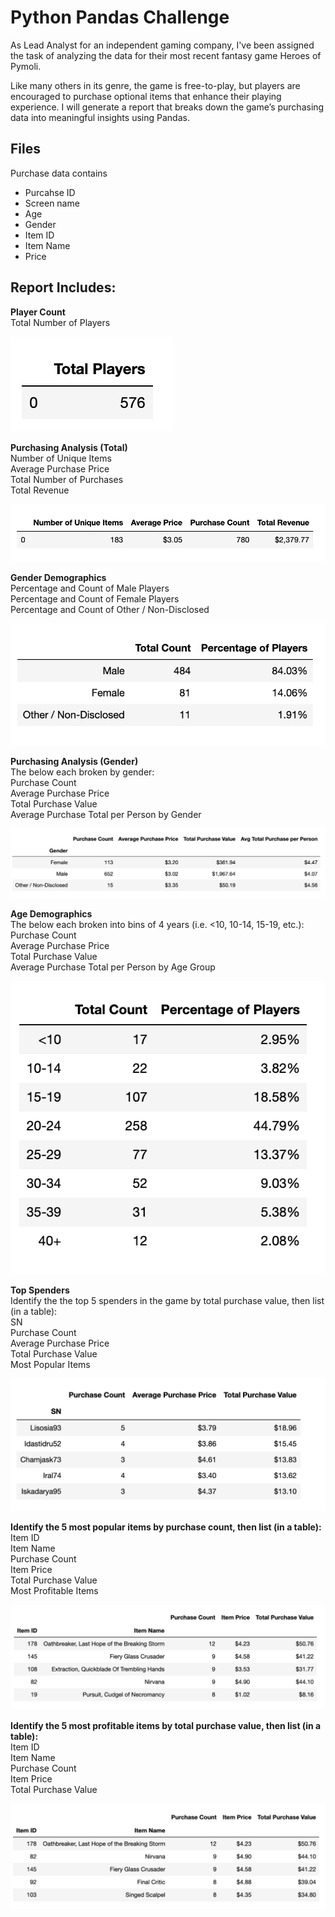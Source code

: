 # Python Pandas Challenge
As Lead Analyst for an independent gaming company, I've been assigned the task of analyzing the data for their most recent fantasy game Heroes of Pymoli. 

Like many others in its genre, the game is free-to-play, but players are encouraged to purchase optional items that enhance their playing experience. I will generate a report that breaks down the game’s purchasing data into meaningful insights using Pandas.

## Files
Purchase data contains 
- Purcahse ID
- Screen name 
- Age
- Gender
- Item ID
- Item Name
- Price

## Report Includes:
<b> Player Count </b> <br />
Total Number of Players

![](results/total_players.png)

<b> Purchasing Analysis (Total) </b> <br />
Number of Unique Items <br />
Average Purchase Price <br />
Total Number of Purchases <br />
Total Revenue <br />

![](results/purchasing_analysis.png)

<b> Gender Demographics </b> <br />
Percentage and Count of Male Players <br />
Percentage and Count of Female Players <br />
Percentage and Count of Other / Non-Disclosed <br />

![](results/gender.png)

<b> Purchasing Analysis (Gender) </b> <br />
The below each broken by gender: <br />
Purchase Count <br />
Average Purchase Price <br />
Total Purchase Value <br />
Average Purchase Total per Person by Gender <br />

![](results/puchasing_analysis_gender.png)

<b>Age Demographics </b> <br />
The below each broken into bins of 4 years (i.e. <10, 10-14, 15-19, etc.): <br />
Purchase Count <br />
Average Purchase Price <br />
Total Purchase Value <br />
Average Purchase Total per Person by Age Group <br />

![](results/age.png)

<b> Top Spenders </b> <br />
Identify the the top 5 spenders in the game by total purchase value, then list (in a table): <br />
SN <br />
Purchase Count <br />
Average Purchase Price <br />
Total Purchase Value <br />
Most Popular Items <br />

![](results/top_spenders.png)

<b> Identify the 5 most popular items by purchase count, then list (in a table): </b> <br />
Item ID <br />
Item Name <br />
Purchase Count <br />
Item Price <br />
Total Purchase Value <br />
Most Profitable Items <br />

![](results/most_popular_items.png)

<b> Identify the 5 most profitable items by total purchase value, then list (in a table): </b> <br />
Item ID <br />
Item Name <br />
Purchase Count <br />
Item Price <br />
Total Purchase Value <br />

![](results/most_profitable_items.png)
